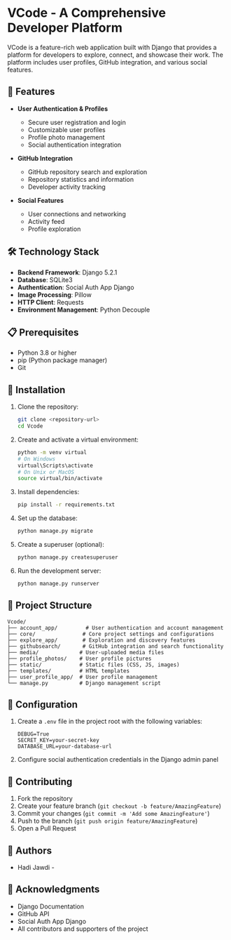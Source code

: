 # VCode - A Comprehensive Developer Platform

VCode is a feature-rich web application built with Django that provides a platform for developers to explore, connect, and showcase their work. The platform includes user profiles, GitHub integration, and various social features.

## 🚀 Features

- **User Authentication & Profiles**
  - Secure user registration and login
  - Customizable user profiles
  - Profile photo management
  - Social authentication integration

- **GitHub Integration**
  - GitHub repository search and exploration
  - Repository statistics and information
  - Developer activity tracking

- **Social Features**
  - User connections and networking
  - Activity feed
  - Profile exploration

## 🛠️ Technology Stack

- **Backend Framework**: Django 5.2.1
- **Database**: SQLite3
- **Authentication**: Social Auth App Django
- **Image Processing**: Pillow
- **HTTP Client**: Requests
- **Environment Management**: Python Decouple

## 📋 Prerequisites

- Python 3.8 or higher
- pip (Python package manager)
- Git

## 🚀 Installation

1. Clone the repository:
   ```bash
   git clone <repository-url>
   cd Vcode
   ```

2. Create and activate a virtual environment:
   ```bash
   python -m venv virtual
   # On Windows
   virtual\Scripts\activate
   # On Unix or MacOS
   source virtual/bin/activate
   ```

3. Install dependencies:
   ```bash
   pip install -r requirements.txt
   ```

4. Set up the database:
   ```bash
   python manage.py migrate
   ```

5. Create a superuser (optional):
   ```bash
   python manage.py createsuperuser
   ```

6. Run the development server:
   ```bash
   python manage.py runserver
   ```

## 📁 Project Structure

```
Vcode/
├── account_app/         # User authentication and account management
├── core/               # Core project settings and configurations
├── explore_app/        # Exploration and discovery features
├── githubsearch/       # GitHub integration and search functionality
├── media/             # User-uploaded media files
├── profile_photos/    # User profile pictures
├── static/            # Static files (CSS, JS, images)
├── templates/         # HTML templates
├── user_profile_app/  # User profile management
└── manage.py          # Django management script
```

## 🔧 Configuration

1. Create a `.env` file in the project root with the following variables:
   ```
   DEBUG=True
   SECRET_KEY=your-secret-key
   DATABASE_URL=your-database-url
   ```

2. Configure social authentication credentials in the Django admin panel

## 🤝 Contributing

1. Fork the repository
2. Create your feature branch (`git checkout -b feature/AmazingFeature`)
3. Commit your changes (`git commit -m 'Add some AmazingFeature'`)
4. Push to the branch (`git push origin feature/AmazingFeature`)
5. Open a Pull Request



## 👥 Authors

- Hadi Jawdi -

## 🙏 Acknowledgments

- Django Documentation
- GitHub API
- Social Auth App Django
- All contributors and supporters of the project 